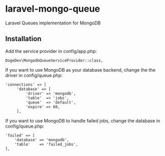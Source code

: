 # laravel-mongo-queue
Laravel Queues implementation for MongoDB

## Installation

Add the service provider in config/app.php:

`DogeDev\MongodbQueueServiceProvider::class,`

If you want to use MongoDB as your database backend, change the the driver in config/queue.php:

```
'connections' => [
     'database' => [
         'driver' => 'mongodb',
         'table'  => 'jobs',
         'queue'  => 'default',
         'expire' => 60,
     ],
 ```
 
 If you want to use MongoDB to handle failed jobs, change the database in config/queue.php:
 
 ```
 'failed' => [
     'database' => 'mongodb',
     'table'    => 'failed_jobs',
 ],
```